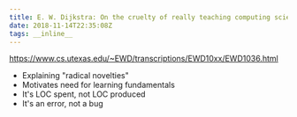 ```yaml
---
title: E. W. Dijkstra: On the cruelty of really teaching computing science
date: 2018-11-14T22:35:08Z
tags: __inline__
---
```


https://www.cs.utexas.edu/~EWD/transcriptions/EWD10xx/EWD1036.html

* Explaining "radical novelties"
* Motivates need for learning fundamentals
* It's LOC spent, not LOC produced
* It's an error, not a bug

